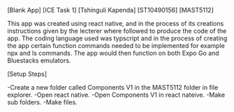 [Blank App]
[ICE Task 1]
[Tshinguli Kapenda]
[ST10490156]
[MAST5112]



This app was created using react native, and in the process of its creations instructions given by the lecterer where followed to produce the code of the app. The coding language used was typscript and in the process of creating the app certain function commands needed to be implemented for example npx and ls commands. The app would then function on both Expo Go and Bluestacks emulators.

[Setup Steps]

-Create a new folder called Components V1 in the MAST5112 folder in file explorer.
-Open react native.
-Open Components V1 in react nateive.
-Make sub folders.
-Make files.
